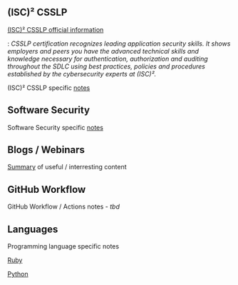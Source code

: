 ## (ISC)² CSSLP

[(ISC)² CSSLP official information](https://www.isc2.org/Certifications/CSSLP)

: _CSSLP certification recognizes leading application security skills. It shows employers and peers you have the advanced technical skills and knowledge necessary for authentication, authorization and auditing throughout the SDLC using best practices, policies and procedures established by the cybersecurity experts at (ISC)²._

(ISC)² CSSLP specific [notes](certification/isc2.md)

## Software Security

Software Security specific [notes](security/security.md)

## Blogs / Webinars

[Summary](articles.md) of useful / interresting content

## GitHub Workflow

GitHub Workflow / Actions notes - _tbd_

## Languages

Programming language specific notes

[Ruby](language/ruby.md)

[Python](language/python.md)


